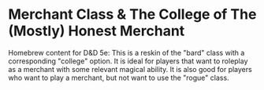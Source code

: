 # Merchant Class & The College of The (Mostly) Honest Merchant

Homebrew content for D&D 5e: This is a reskin of the "bard" class with a corresponding "college" option. It is ideal for players that want to roleplay as a merchant with some relevant magical ability. It is also good for players who want to play a merchant, but not want to use the "rogue" class. 
